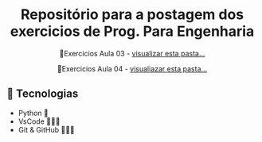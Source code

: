 <h1 align="center">Repositório para a postagem dos exercicios de Prog. Para Engenharia</h1>

<p align="center">
📁Exercicios Aula 03 -
 <a href="https://github.com/ElyeserGabrian/Programacao-Para-Engenharia/tree/main/ExerciciosAula03"> visualizar esta pasta...</a>
</p>
<p align="center">
📁Exercicios Aula 04 - 
 <a href="https://github.com/ElyeserGabrian/Programacao-Para-Engenharia/tree/main/ExerciciosAula04"> visualiazar esta pasta...</a>
</p>

## 🚀 Tecnologias
- Python 🐍
- VsCode 👨🏽‍💻
- Git & GitHub 👨🏽‍💻